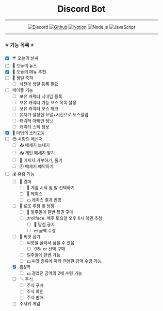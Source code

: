 <div align="center">

# Discord Bot
<hr>

![Discord](https://img.shields.io/badge/Discord-5865F2?&style=for-the-badge&logo=Discord&logoColor=white) [![Github](https://img.shields.io/badge/Github-black?&style=for-the-badge&logo=Github&logoColor=white)](https://github.com/sgyeong97/discord.js-bot) [![Notion](https://img.shields.io/badge/Notion-black?&style=for-the-badge&logo=Notion&logoColor=white)](https://sgyeong-modutech.notion.site/Discord-Bot-98cf2fb95b8a4d5fbd815b0942109ce6) ![Node.js](https://img.shields.io/badge/Node.js-black?&style=for-the-badge&logo=Node.js&logoColor=white) ![JavaScript](https://img.shields.io/badge/JavaScript-F7DF1E?&style=for-the-badge&logo=JavaScript&logoColor=black)

</div>
<hr>

### :star: 기능 목록 :star:
- [x] :umbrella: 오늘의 날씨
- [ ] :newspaper: 오늘의 뉴스
- [x] :fork_and_knife: 오늘의 메뉴 추천
- [ ] :birthday: 생일 축하
  - [ ] 사전에 생일 등록 필요
- [ ] 메이플 기능
  - [ ] 보유 캐릭터 닉네임 등록
  - [ ] 보유 캐릭터 가능 보스 목록 설정
  - [ ] 보유 캐릭터 보스 체크
  - [ ] 유저가 설정한 요일+시간으로 보스알림
  - [ ] 캐릭터 아케인 정보
  - [ ] 캐릭터 스펙 정보
- [x] :crystal_ball: 마법의 소라고동 
- [ ] :heart_eyes: 사랑의 메신저 
  - [ ] :outbox_tray: 메세지 보내기
  - [ ] :inbox_tray: 개인 메세지 받기
  - [ ] :no_bell: 메세지 거부하기, 풀기
  - [ ] :clock10: 메세지 예약하기
- [ ] :moneybag: 유흥 기능
  - [ ] :racehorse: 경마
    - [ ] :carousel_horse: 게임 시작 및 말 선택하기
    - [ ] :horse_racing: 레이스
    - [ ] :dollar: 레이스 결과 반영
  - [ ] :crystal_ball: 로또 추첨 및 당첨
    - [ ] :money_with_wings: 일주일에 한번 복권 구매
    - [ ] :trollface: 매주 토요일 오후 6시 복권 추첨
      - [ ] :microphone: 당첨 공지
      - [ ] :dollar: 금액 수령
  - [ ] :seedling: 씨앗 심기
    - [ ] 씨앗을 골라서 심을 수 있음
      - [ ] 랜덤 or 선택 구매
    - [ ] 일주일에 한번 가능
    - [ ] :dollar: 씨앗 종류에 따라 랜덤한 금액 수령 가능
  - [x] 홀&짝
    - [ ] :dollar: 걸었던 금액의 2배 수령 가능
  - [ ] :part_alternation_mark: 주식
    - [ ] 주식 구매
    - [ ] 주식 확인
    - [ ] 주식 판매
  - [ ] 주사위 게임